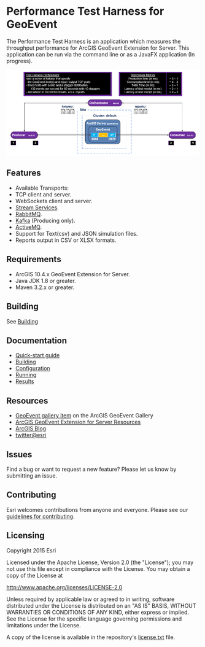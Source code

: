 # Performance Test Harness for GeoEvent

The Performance Test Harness is an application which measures the throughput performance for ArcGIS GeoEvent Extension for Server. This application can be run via the command line or as a JavaFX application (In progress).

![App](performance-test-harness.png?raw=true)

## Features
- Available Transports:
 - TCP client and server.
 - WebSockets client and server.
 - [Stream Services](https://server.arcgis.com/en/geoevent-extension/latest/process-event-data/stream-services.htm).
 - [RabbitMQ](https://www.rabbitmq.com/).
 - [Kafka](http://kafka.apache.org/) (Producing only).
 - [ActiveMQ](http://activemq.apache.org/).
- Support for Text(csv) and JSON simulation files.
- Reports output in CSV or XLSX formats.

## Requirements

* ArcGIS 10.4.x GeoEvent Extension for Server.
* Java JDK 1.8 or greater.
* Maven 3.2.x or greater.

## Building
See [Building](doc/1_building.md)
 
## Documentation
- [Quick-start guide](doc/0_quick_start.md)
- [Building](doc/1_building.md)
- [Configuration](doc/2_configuration.md)
- [Running](doc/3_running.md)
- [Results](doc/4_results.md)

## Resources

* [GeoEvent gallery item](https://www.arcgis.com/home/item.html?id=d33b7f78738247578ed16456e43098ff) on the ArcGIS GeoEvent Gallery
* [ArcGIS GeoEvent Extension for Server Resources](http://links.esri.com/geoevent)
* [ArcGIS Blog](http://blogs.esri.com/esri/arcgis/)
* [twitter@esri](http://twitter.com/esri)

## Issues

Find a bug or want to request a new feature?  Please let us know by submitting an issue.

## Contributing

Esri welcomes contributions from anyone and everyone. Please see our [guidelines for contributing](https://github.com/esri/contributing).

## Licensing
Copyright 2015 Esri

Licensed under the Apache License, Version 2.0 (the "License");
you may not use this file except in compliance with the License.
You may obtain a copy of the License at

   http://www.apache.org/licenses/LICENSE-2.0

Unless required by applicable law or agreed to in writing, software
distributed under the License is distributed on an "AS IS" BASIS,
WITHOUT WARRANTIES OR CONDITIONS OF ANY KIND, either express or implied.
See the License for the specific language governing permissions and
limitations under the License.

A copy of the license is available in the repository's [license.txt](license.txt?raw=true) file.

